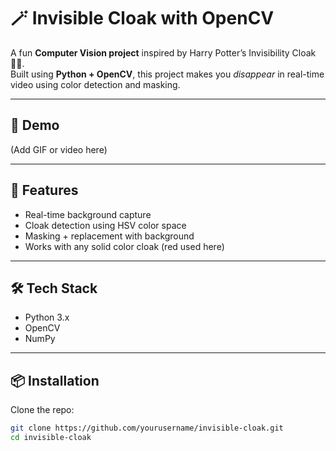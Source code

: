 # 🪄 Invisible Cloak with OpenCV

A fun **Computer Vision project** inspired by Harry Potter’s Invisibility Cloak 🧙‍♂️.  
Built using **Python + OpenCV**, this project makes you *disappear* in real-time video using color detection and masking.

---

## 📸 Demo
(Add GIF or video here)

---

## 🚀 Features
- Real-time background capture
- Cloak detection using HSV color space
- Masking + replacement with background
- Works with any solid color cloak (red used here)

---

## 🛠 Tech Stack
- Python 3.x
- OpenCV
- NumPy

---

## 📦 Installation

Clone the repo:
```bash
git clone https://github.com/yourusername/invisible-cloak.git
cd invisible-cloak
